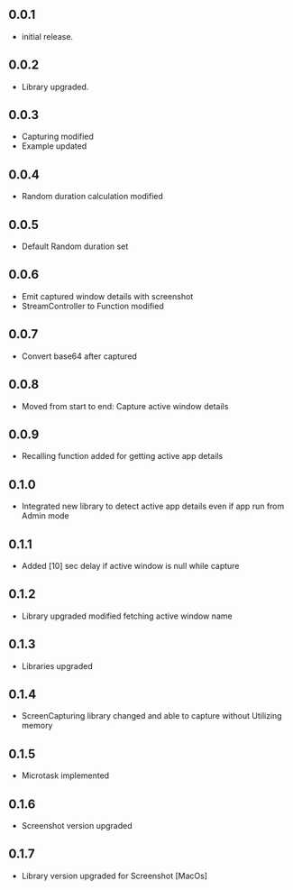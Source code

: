 ## 0.0.1

- initial release.

## 0.0.2

- Library upgraded.

## 0.0.3

- Capturing modified
- Example updated

## 0.0.4

- Random duration calculation modified

## 0.0.5

- Default Random duration set

## 0.0.6
- Emit captured window details with screenshot
- StreamController to Function modified

## 0.0.7
- Convert base64 after captured

## 0.0.8
- Moved from start to end: Capture active window details 

## 0.0.9
- Recalling function added for getting active app details

## 0.1.0
- Integrated new library to detect active app details even if app run from Admin mode

## 0.1.1
- Added [10] sec delay if active window is null while capture

## 0.1.2
- Library upgraded modified fetching active window name

## 0.1.3
- Libraries upgraded

## 0.1.4
- ScreenCapturing library changed and able to capture without Utilizing memory

## 0.1.5
- Microtask implemented

## 0.1.6
- Screenshot version upgraded

## 0.1.7
- Library version upgraded for Screenshot [MacOs]